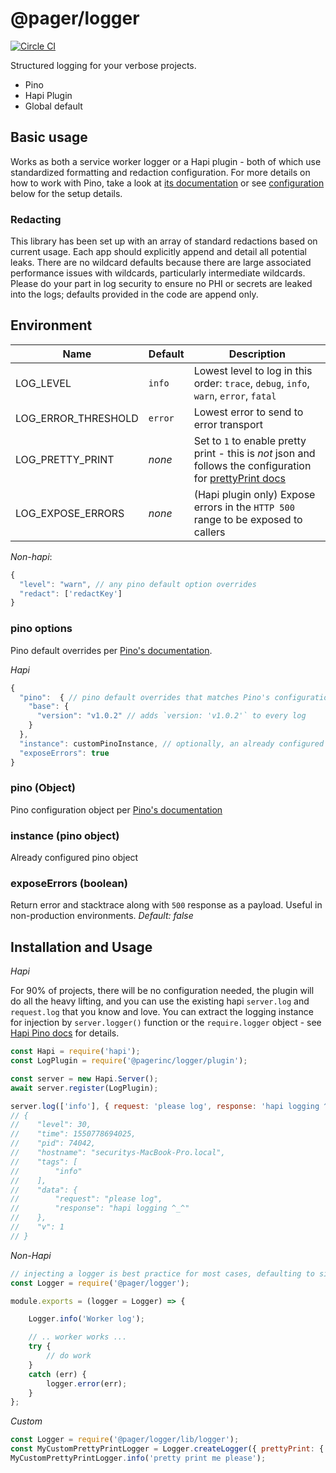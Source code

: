 # @pager/logger
[![Circle CI](https://circleci.com/gh/pagerinc/logger.svg?style=svg&circle-token=5d187ad739918f3029e28534e5bf046ece8120ae)](https://circleci.com/gh/pagerinc/logger)

Structured logging for your verbose projects.
- Pino
- Hapi Plugin
- Global default

## Basic usage

Works as both a service worker logger or a Hapi plugin - both of which use standardized formatting and redaction configuration. For more details on how to work with Pino, take a look at [its documentation](https://github.com/pinojs/pino) or see [configuration](#Configuration) below for the setup details.

### Redacting

This library has been set up with an array of standard redactions based on current usage. Each app should explicitly append and detail all potential leaks. There are no wildcard defaults because there are large associated performance issues with wildcards, particularly intermediate wildcards. Please do your part in log security to ensure no PHI or secrets are leaked into the logs; defaults provided in the code are append only.

## Environment

| Name | Default | Description |
|------|---------|-------------|
| LOG_LEVEL | `info` | Lowest level to log in this order: `trace`, `debug`, `info`, `warn`, `error`, `fatal` |
| LOG_ERROR_THRESHOLD | `error` | Lowest error to send to error transport |
| LOG_PRETTY_PRINT | _none_ | Set to `1` to enable pretty print - this is *not* json and follows the configuration for [prettyPrint docs](https://github.com/pinojs/pino-pretty#pino-pretty) |
| LOG_EXPOSE_ERRORS | _none_ | (Hapi plugin only) Expose errors in the `HTTP 500` range to be exposed to callers |

*Non-hapi*:
```javascript
{
  "level": "warn", // any pino default option overrides
  "redact": ['redactKey']
}
```

### pino options
Pino default overrides per [Pino's documentation](https://github.com/pinojs/pino/blob/master/docs/api.md#options-object).

*Hapi*
```javascript
{
  "pino":  { // pino default overrides that matches Pino's configuration documentation
    "base": {
      "version": "v1.0.2" // adds `version: 'v1.0.2'` to every log
    }
  },
  "instance": customPinoInstance, // optionally, an already configured pino instance,
  "exposeErrors": true
}
```

### pino (Object)
Pino configuration object per [Pino's documentation](https://github.com/pinojs/pino/blob/master/docs/api.md#options-object)

### instance (pino object)
Already configured pino object

### exposeErrors (boolean)
Return error and stacktrace along with `500` response as a payload. Useful in non-production environments.
_Default: false_

## Installation and Usage

*Hapi*

For 90% of projects, there will be no configuration needed, the plugin will do all the heavy lifting, and you can use the existing hapi `server.log` and `request.log` that you know and love. You can extract the logging instance for injection by `server.logger()` function or the `require.logger` object - see [Hapi Pino docs](https://github.com/pinojs/hapi-pino#server-decorations) for details.
```javascript
const Hapi = require('hapi');
const LogPlugin = require('@pagerinc/logger/plugin');

const server = new Hapi.Server();
await server.register(LogPlugin);

server.log(['info'], { request: 'please log', response: 'hapi logging ^_^' });
// {
//    "level": 30,
//    "time": 1550778694025,
//    "pid": 74042,
//    "hostname": "securitys-MacBook-Pro.local",
//    "tags": [
//        "info"
//    ],
//    "data": {
//        "request": "please log",
//        "response": "hapi logging ^_^"
//    },
//    "v": 1
// }
```

*Non-Hapi*
```javascript
// injecting a logger is best practice for most cases, defaulting to singleton is acceptable
const Logger = require('@pager/logger');

module.exports = (logger = Logger) => {

    Logger.info('Worker log');

    // .. worker works ...
    try {
        // do work
    }
    catch (err) {
        logger.error(err);
    }
};
```

*Custom*
```javascript
const Logger = require('@pager/logger/lib/logger');
const MyCustomPrettyPrintLogger = Logger.createLogger({ prettyPrint: { colorize: false } });
MyCustomPrettyPrintLogger.info('pretty print me please');
```
